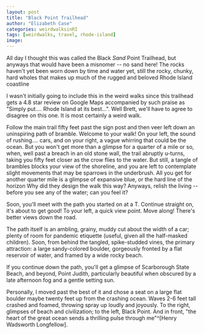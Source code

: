 ```yaml
---
layout: post
title: "Black Point Trailhead"
author: "Elizabeth Case"
categories: weirdwalksinRI
tags: [weirdwalks, travel, rhode-island]
image:
---
```


All day I thought this was called the Black *Sand* Point Trailhead, but anyways that would have been a misnomer -- no sand here! The rocks haven't yet been worn down by time and water yet, still the rocky, chunky, hard wholes that makes up much of the rugged and beloved Rhode Island coastline

I wasn't initially going to include this in the weird walks since this trailhead gets a 4.8 star review on Google Maps accompanied by such praise as "Simply put.... Rhode Island at its best...". Well Brett, we'll have to agree to disagree on this one. It is most certainly a weird walk. 

Follow the main trail fifty feet past the sign post and then veer left down an uninspiring path of bramble. Welcome to your walk! On your left, the sound of rushing.... cars, and on your right, a vague whirring that could be the ocean. But you won't get more than a glimpse for a quarter of a mile or so, when, well past a breach in an old stone wall, the trail abruptly u-turns, taking you fifty feet closer as the crow flies to the water. But still, a tangle of brambles blocks your view of the shoreline, and you are left to contemplate slight movements that may be sparrows in the underbrush. All you get for another quarter mile is a glimpse of expansive blue, or the hard line of the horizon Why did they design the walk this way? Anyways, relish the living -- before you see any of the water; can you feel it?

Soon, you'll meet with the path you started on at a T. Continue straight on, it's about to get good! To your left, a quick view point. Move along! There's better views down the road.

The path itself is an ambling, grainy, muddy cut about the width of a car; plenty of room for pandemic etiquette (useful, given all the half-masked children). Soon, from behind the tangled, spike-studded vines, the primary attraction: a large sandy-colored boulder, gorgeously fronted by a flat reservoir of water, and framed by a wide rocky beach. 

If you continue down the path, you'll get a glimpse of Scarborough State Beach, and beyond, Point Judith, particularly beautiful when obscured by a late afternoon fog and a gentle setting sun.

Personally, I moved past the best of it and chose a seat on a large flat boulder maybe twenty feet up from the crashing ocean. Waves 2-6 feet tall crashed and foamed, throwing spray up loudly and joyously. To the right, glimpses of beach and civilization; to the left, Black Point. And in front, "the heart of the great ocean sends a thrilling pulse through me"^[Henry Wadsworth Longfellow].
